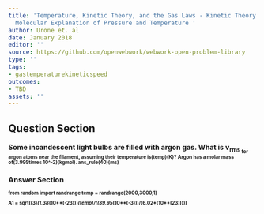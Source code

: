 ```yaml
---
title: 'Temperature, Kinetic Theory, and the Gas Laws - Kinetic Theory: Atomic and
  Molecular Explanation of Pressure and Temperature '
author: Urone et. al
date: January 2018
editor: ''
source: https://github.com/openwebwork/webwork-open-problem-library
type: ''
tags:
- gastemperaturekineticspeed
outcomes:
- TBD
assets: ''
---
```


## Question Section 

<b>
Some incandescent light bulbs are filled with argon gas. What is v<sub>rms<sub> for argon atoms near the filament, assuming their temperature is(temp)(K)? Argon has a molar mass of(3.995times 10^-2)(kgmol).
ans_rule(40)(ms)



## Answer Section

from random import randrange
temp = randrange(2000,3000,1)

A1 = sqrt((3)*(1.38*(10**(-23)))*(temp)/((39.95*(10**(-3)))/(6.02*(10**(23)))))